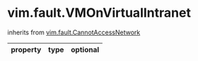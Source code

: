 vim.fault.VMOnVirtualIntranet
=============================
inherits from [vim.fault.CannotAccessNetwork](docs/vim.fault.CannotAccessNetwork.md)

| property | type | optional |
|:---------|:-----|:---------|
